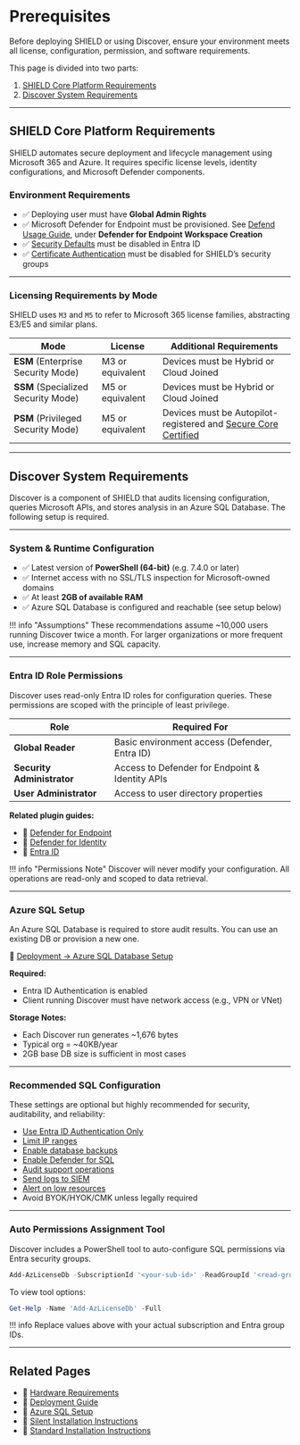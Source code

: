 # Prerequisites

Before deploying SHIELD or using Discover, ensure your environment meets all license, configuration, permission, and software requirements.

This page is divided into two parts:


1. [SHIELD Core Platform Requirements](#shield-core-platform-requirements)  
2. [Discover System Requirements](#discover-system-requirements)

---

## SHIELD Core Platform Requirements

SHIELD automates secure deployment and lifecycle management using Microsoft 365 and Azure. It requires specific license levels, identity configurations, and Microsoft Defender components.

### Environment Requirements

- ✅ Deploying user must have **Global Admin Rights**  
- ✅ Microsoft Defender for Endpoint must be provisioned. See [Defend Usage Guide](Defend/Usage-Guide.md), under **Defender for Endpoint Workspace Creation**
- ✅ [Security Defaults](https://learn.microsoft.com/en-us/azure/active-directory/fundamentals/concept-fundamentals-security-defaults#disabling-security-defaults) must be disabled in Entra ID  
- ✅ [Certificate Authentication](https://learn.microsoft.com/en-us/azure/active-directory/authentication/how-to-certificate-based-authentication#step-2-enable-cba-on-the-tenant) must be disabled for SHIELD’s security groups

---

### Licensing Requirements by Mode

SHIELD uses `M3` and `M5` to refer to Microsoft 365 license families, abstracting E3/E5 and similar plans.

| Mode | License | Additional Requirements |
|------|---------|--------------------------|
| **ESM** (Enterprise Security Mode) | M3 or equivalent | Devices must be Hybrid or Cloud Joined |
| **SSM** (Specialized Security Mode) | M5 or equivalent | Devices must be Hybrid or Cloud Joined |
| **PSM** (Privileged Security Mode) | M5 or equivalent | Devices must be Autopilot-registered and [Secure Core Certified](Defend/Reference/Hardware-Selection.md) |

---

## Discover System Requirements

Discover is a component of SHIELD that audits licensing configuration, queries Microsoft APIs, and stores analysis in an Azure SQL Database. The following setup is required.

---

### System & Runtime Configuration

- ✅ Latest version of **PowerShell (64-bit)** (e.g. 7.4.0 or later)  
- ✅ Internet access with no SSL/TLS inspection for Microsoft-owned domains  
- ✅ At least **2GB of available RAM**  
- ✅ Azure SQL Database is configured and reachable (see setup below)

!!! info "Assumptions"
    These recommendations assume ~10,000 users running Discover twice a month. For larger organizations or more frequent use, increase memory and SQL capacity.

---

### Entra ID Role Permissions

Discover uses read-only Entra ID roles for configuration queries. These permissions are scoped with the principle of least privilege.

| Role | Required For |
|------|---------------|
| **Global Reader** | Basic environment access (Defender, Entra ID) |
| **Security Administrator** | Access to Defender for Endpoint & Identity APIs |
| **User Administrator** | Access to user directory properties |

**Related plugin guides:**

- 📄 [Defender for Endpoint](Discover/Plugins/DefenderEndpoint.md)  
- 📄 [Defender for Identity](Discover/Plugins/DefenderIdentity.md)  
- 📄 [Entra ID](Discover/Plugins/EntraID.md)

!!! info "Permissions Note"
    Discover will never modify your configuration. All operations are read-only and scoped to data retrieval.

---

### Azure SQL Setup

An Azure SQL Database is required to store audit results. You can use an existing DB or provision a new one.

📖 [Deployment → Azure SQL Database Setup](Deployment.md#azure-sql-database-setup)

**Required:**

- Entra ID Authentication is enabled  
- Client running Discover must have network access (e.g., VPN or VNet)

**Storage Notes:**

- Each Discover run generates ~1,676 bytes  
- Typical org = ~40KB/year  
- 2GB base DB size is sufficient in most cases

---

### Recommended SQL Configuration

These settings are optional but highly recommended for security, auditability, and reliability:

- [Use Entra ID Authentication Only](https://learn.microsoft.com/en-us/azure/azure-sql/database/authentication-azure-ad-only-authentication-tutorial)  
- [Limit IP ranges](https://learn.microsoft.com/en-us/azure/azure-sql/database/firewall-configure)  
- [Enable database backups](https://learn.microsoft.com/en-us/azure/azure-sql/database/automated-backups-overview)  
- [Enable Defender for SQL](https://learn.microsoft.com/en-us/azure/azure-sql/database/azure-defender-for-sql)  
- [Audit support operations](https://learn.microsoft.com/en-us/azure/azure-sql/database/auditing-overview)  
- [Send logs to SIEM](https://learn.microsoft.com/en-us/azure/azure-monitor/essentials/diagnostic-settings)  
- [Alert on low resources](https://learn.microsoft.com/en-us/azure/azure-monitor/best-practices-alerts)  
- Avoid BYOK/HYOK/CMK unless legally required

---

### Auto Permissions Assignment Tool

Discover includes a PowerShell tool to auto-configure SQL permissions via Entra security groups.

```powershell
Add-AzLicenseDb -SubscriptionId '<your-sub-id>' -ReadGroupId '<read-group-id>' -WriteGroupId '<write-group-id>'
```

To view tool options:

```powershell
Get-Help -Name 'Add-AzLicenseDb' -Full
```

!!! info
    Replace values above with your actual subscription and Entra group IDs.

---

## Related Pages

- 📄 [Hardware Requirements](Defend/Reference/Hardware-Selection.md)  
- 📄 [Deployment Guide](Deployment.md)  
- 📄 [Azure SQL Setup](Deployment.md#azure-sql-database-setup)  
- 📄 [Silent Installation Instructions](Deployment.md#silent-installation-script-based)  
- 📄 [Standard Installation Instructions](Deployment.md#standard-installation-gui-based)